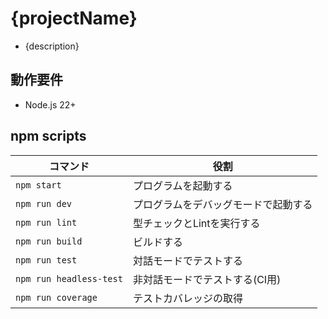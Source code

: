 # {projectName}

- {description}

## 動作要件

- Node.js 22+

## npm scripts

| コマンド                | 役割                                 |
| ----------------------- | ------------------------------------ |
| `npm start`             | プログラムを起動する                 |
| `npm run dev`           | プログラムをデバッグモードで起動する |
| `npm run lint`          | 型チェックとLintを実行する           |
| `npm run build`         | ビルドする                           |
| `npm run test`          | 対話モードでテストする               |
| `npm run headless-test` | 非対話モードでテストする(CI用)       |
| `npm run coverage`      | テストカバレッジの取得               |
